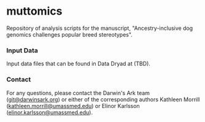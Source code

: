 # muttomics
Repository of analysis scripts for the manuscript, "Ancestry-inclusive dog genomics challenges popular breed stereotypes".

### Input Data
Input data files that can be found in Data Dryad at (TBD).

### Contact
For any questions, please contact the Darwin's Ark team (git@darwinsark.org) or either of the corresponding authors Kathleen Morrill (kathleen.morrill@umassmed.edu) or Elinor Karlsson (elinor.karlsson@umassmed.edu).
